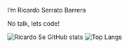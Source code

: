 I’m Ricardo Serrato Barrera

No talk, lets code!

![Ricardo Se GitHub stats](https://github-readme-stats.vercel.app/api?username=fractalcodericardo&show_icons=true&theme=nightowl)
![Top Langs](https://github-readme-stats.vercel.app/api/top-langs/?username=fractalcodericardo&hide_progress=false&theme=nightowl)
